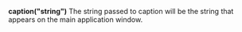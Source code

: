 <a name="caption"></a>
**caption("string")** The string passed to caption will be the string that appears on the main application window. 

<!--UPDATE WIDGET_IN_CSOUND
    SIdent sprintf "caption(\"Text%d\") ", rnd(100)
    SIdentifier strcat SIdentifier, SIdent
-->